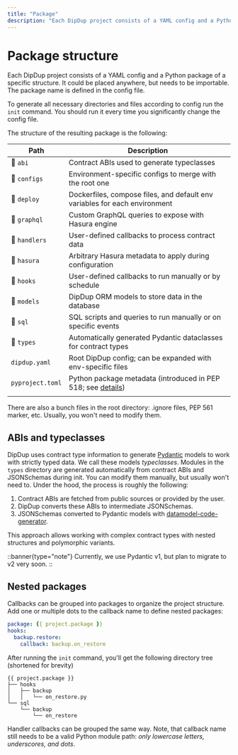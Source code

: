 ```yaml
---
title: "Package"
description: "Each DipDup project consists of a YAML config and a Python package of a specific structure. It could be placed anywhere, but needs to be importable. The package name is defined in the config file."
---
```


# Package structure

Each DipDup project consists of a YAML config and a Python package of a specific structure. It could be placed anywhere, but needs to be importable. The package name is defined in the config file.

To generate all necessary directories and files according to config run the `init` command. You should run it every time you significantly change the config file.

The structure of the resulting package is the following:

| Path                     | Description                                                                                                                          |
| ------------------------ | ------------------------------------------------------------------------------------------------------------------------------------ |
| :file_folder: `abi`      | Contract ABIs used to generate typeclasses                                                                                           |
| :file_folder: `configs`  | Environment-specific configs to merge with the root one                                                                              |
| :file_folder: `deploy`   | Dockerfiles, compose files, and default env variables for each environment                                                                                    |
| :file_folder: `graphql`  | Custom GraphQL queries to expose with Hasura engine                                                                                                    |
| :file_folder: `handlers` | User-defined callbacks to process contract data                                                                                      |
| :file_folder: `hasura`   | Arbitrary Hasura metadata to apply during configuration                                                                              |
| :file_folder: `hooks`    | User-defined callbacks to run manually or by schedule                                                                                |
| :file_folder: `models`   | DipDup ORM models to store data in the database                                                                                      |
| :file_folder: `sql`      | SQL scripts and queries to run manually or on specific events                                                                        |
| :file_folder: `types`    | Automatically generated Pydantic dataclasses for contract types                                                                      |
| `dipdup.yaml`            | Root DipDup config; can be expanded with env-specific files                                                                          |
| `pyproject.toml`         | Python package metadata (introduced in PEP 518; see [details](https://pip.pypa.io/en/stable/reference/build-system/pyproject-toml/)) |
|                          |                                                                                                                                      |

There are also a bunch files in the root directory: .ignore files, PEP 561 marker, etc. Usually, you won't need to modify them.

## ABIs and typeclasses

DipDup uses contract type information to generate [Pydantic](https://docs.pydantic.dev/) models to work with strictly typed data. We call these models _typeclasses_. Modules in the `types` directory are generated automatically from contract ABIs and JSONSchemas during init. You can modify them manually, but usually won't need to. Under the hood, the process is roughly the following:

1. Contract ABIs are fetched from public sources or provided by the user.
2. DipDup converts these ABIs to intermediate JSONSchemas.
3. JSONSchemas converted to Pydantic models with [datamodel-code-generator](https://pydantic-docs.helpmanual.io/datamodel_code_generator/).

This approach allows working with complex contract types with nested structures and polymorphic variants.

::banner{type="note"}
Currently, we use Pydantic v1, but plan to migrate to v2 very soon.
::

<!--
DipDup receives all smart contract data (transaction parameters, resulting storage, big_map updates) in normalized form ([read more](https://baking-bad.org/blog/2021/03/03/tzkt-v14-released-with-improved-smart-contract-data-and-websocket-api/) about how TzKT handles Michelson expressions) but still as raw JSON. DipDup uses contract type information to generate data classes, which allow developers to work with strictly typed data.

DipDup generates  models out of JSONSchema. You might want to install additional plugins ([PyCharm](https://pydantic-docs.helpmanual.io/pycharm_plugin/), [mypy](https://pydantic-docs.helpmanual.io/mypy_plugin/)) for convenient work with this library.

The following models are created at `init` for different indexes:

* `operation`: storage type for all contracts in handler patterns plus parameter type for all destination+entrypoint pairs.
* `big_map`: key and storage types for all used contracts and big map paths.
* `event`: payload types for all used contracts and tags.

Other index kinds do not use code generated types.
-->

## Nested packages

Callbacks can be grouped into packages to organize the project structure. Add one or multiple dots to the callback name to define nested packages:

```yaml [dipdup.yaml]
package: {{ project.package }}
hooks:
  backup.restore:
    callback: backup.on_restore
```

After running the `init` command, you'll get the following directory tree (shortened for brevity)

```
{{ project.package }}
├── hooks
│   ├── backup
│   │   └── on_restore.py
└── sql
    └── backup
        └── on_restore
```

Handler callbacks can be grouped the same way. Note, that callback name still needs to be a valid Python module path: _only lowercase letters, underscores, and dots_.
